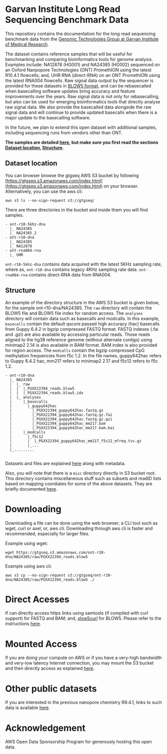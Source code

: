 # Garvan Institute Long Read Sequencing Benchmark Data

This repository contains the documentation for the long read sequencing benchmark data from the [Genomic Technologies Group at Garvan Institute of Medical Research](https://www.garvan.org.au/research/labs-groups/genomic-technologies-lab).

The dataset contains reference samples that will be useful for benchmarking and comparing bioinformatics tools for genome analysis. Examples include: NA12878 (HG001) and NA24385 (HG002) sequenced on an Oxford Nanpopore Technologies (ONT) PromethION using the latest R10.4.1 flowcells; and, UHR RNA (direct-RNA) on an ONT PromethION using the latest RNA004 flowcells.  Raw signal data output by the sequencer is provided for these datasets in [BLOW5 format](https://www.nature.com/articles/s41587-021-01147-4), and can be rebasecalled when basecalling software updates bring accuracy and feature improvements over the years. Raw signal data is not only for rebasecalling, but also can be used for emerging bioinformatics tools that directly analyse raw signal data. We also provide the basecalled data alongside the raw signal data and will continue to provide updated basecalls when there is a major update to the basecalling software. 

In the future, we plan to extend this open dataset with additional samples, including sequencing runs from vendors other than ONT. 

**The samples are detailed [here](docs/data.md), but make sure you first read the sections [Dataset location](#dataset-location), [Structure](#structure).**

 
## Dataset location

You can browser browse the gtgseq AWS S3 bucket by following [https://gtgseq.s3.amazonaws.com/index.html](https://gtgseq.s3.amazonaws.com/index.html) on your browser. Alternatively, you can use the aws cli:
```
aws s3 ls --no-sign-request s3://gtgseq/
```

There are three directories in the bucket and inside them you will find samples.
```
- ont-r10-5khz-dna
  |_ NA24385
  |_ NA24385_2
- ont-r10-dna
  |_ NA24385
  |_ NA12878
- ont-rna004-rna
  |_ UHR
```

`ont-r10-5khz-dna` contains data acquired with the latest 5KHz sampling rate, where as, `ont-r10-dna` contains legacy 4KHz sampling rate data. `ont-rna004-rna` contains direct-RNA data from RNA004.


## Structure

An example of the directory structure in the AWS S3 bucket is given below, for the sample ont-r10-dna/NA24385. The `raw` directory will contain the BLOW5 file and BLOW5 file index for random access. The `analyses` directory will contain data such as basecalls and modcalls. In this example, `basecalls` contain the default qscore passed high accuracy (hac) basecalls from Guppy 6.4.2 in bgzip compressed FASTQ format. FASTQ indexes (.fai and .gzi) are also available by accessing particular reads. Those reads aligned to the hg38 reference genome (without alternate contigs) using minimap2 2.14 is also available in BAM format. BAM index is also provided for region access. The `modcalls` contain the bgzip compressed CpG methylation frequencies from f5c 1.2. In the file names, guppy642hac refers to Guppy 6.4.2 hac,  mm217 refers to minimap2 2.17 and f5c12 refers to f5c 1.2.

```
- ont-r10-dna
  |_ NA24385
  |  |_ raw
  |  |  |_PGXX22394_reads.blow5
  |  |  |_PGXX22394_reads.blow5.idx
  |  |_ analyses
  |     |_basecalls
  |       |_guppy642hac
  |         |_PGXX22394_guppy642hac.fastq.gz
  |         |_PGXX22394_guppy642hac.fastq.gz.fai
  |         |_PGXX22394_guppy642hac.fastq.gz.gzi
  |         |_PGXX22394_guppy642hac_mm217.bam
  |         |_PGXX22394_guppy642hac_mm217.bam.bai 
  |     |_modcalls
  |       |_f5c12
  |       |  |_PGXX22394_guppy642hac_mm217_f5c12_mfreq.tsv.gz
  |       |_...
  |_......... 
  
```

Datasets and files are explained [here](docs/data.md) along with metadata.

Also, you will note that there is a `misc` directory directly in S3 bucket root. This directory contains miscellaneous stuff such as subsets and readID lists based on mapping coordiates for some of the above datasets. They are briefly documented [here](docs/misc.md).

#  Downloading

Downloading a file can be done using the web browser; a CLI tool such as wget, curl or axel; or, aws cli. Downloading through aws cli is faster and recommended, especially for larger files.

Example using wget:
```
wget https://gtgseq.s3.amazonaws.com/ont-r10-dna/NA24385/raw/PGXX22394_reads.blow5
```

Example using aws cli:
```
aws s3 cp --no-sign-request s3://gtgseq/ont-r10-dna/NA24385/raw/PGXX22394_reads.blow5 ./
```

# Direct Acesses

If can directly access https links using samtools (if compiled with curl support) for FASTQ and BAM; and, [slow5curl](https://github.com/BonsonW/slow5curl) for BLOW5. Please refer to the instructions [here](docs/slow5curl.md). 

#  Mounted Access

If you are doing your compute on AWS or if you have a very-high bandwidth and very-low latency Internet connection, you may mount the S3 bucket and then directly access as explained [here](docs/mount.md).

# Other public datasets

If you are interested in the previous nanopore chemistry R9.4.1, links to such data is available [here](https://github.com/hasindu2008/seq/#ont-r941-chemistry). 

# Acknowledgement

AWS Open Data Sponsorship Program for generously hosting this open data.
